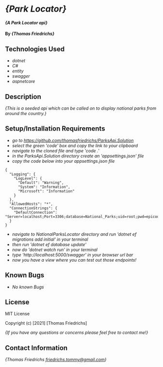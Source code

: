 # _{Park Locator}_

#### _{A Park Locator api}_

#### By _**{Thomas Friedrichs}**_

## Technologies Used

* _dotnet_
* _C#_
* _entity_
* _swagger_
* _aspnetcore_

## Description

_{This is a seeded api which can be called on to display national parks from around the country.}_

## Setup/Installation Requirements

* _go to https://github.com/thomasfriedrichs/ParksApi.Solution_
* _select the green 'code' box and copy the link to your clipboard_
* _navigate to the cloned file and type 'code .'_
* _in the ParksApi.Solution directory create an 'appsettings.json' file_
* _copy the code below into your appsettings.json file_
```
{
  "Logging": {
    "LogLevel": {
      "Default": "Warning",
      "System": "Information",
      "Microsoft": "Information"
    }
  },
  "AllowedHosts": "*",
  "ConnectionStrings": {
    "DefaultConnection": "Server=localhost;Port=3306;database=National_Parks;uid=root;pwd=epicodus;"
  }
}
```
* _navigate to NationalParksLocator directory and run 'dotnet ef migrations add initial' in your terminal_
* _then run 'dotnet ef database update'_
* _now do 'dotnet watch run' in your terminal_
* _type 'http://localhost:5000/swagger' in your browser url bar_
* _now you have a view where you can test out those endpoints!_
## Known Bugs

* _No known Bugs_

## License

MIT License

Copyright (c) [2021] [Thomas Friedrichs]

_{If you have any questions or concerns please feel free to contact me!}_

## Contact Information

_{Thomas Friedrichs friedrichs.tommy@gmail.com}_
